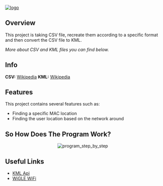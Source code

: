 <a href="https://imgbb.com/"><img src="https://i.ibb.co/pZKyZ8z/logo.png" alt="logo" border="0"></a>

## Overview
This project is taking CSV file, recreate them according to a specific format and then convert the CSV file to KML.
<p><i>More about CSV and KML files you can find below.</i>

## Info
<b>CSV:</b> <a href="https://en.wikipedia.org/wiki/Comma-separated_values">Wikipedia</a> 
<b>KML:</b> <a href="https://en.wikipedia.org/wiki/Keyhole_Markup_Language">Wikipedia</a>

## Features
This project contains several features such as:
<ul>
 <li>Finding a specific MAC location</li>
 <li>Finding the user location based on the network around</li>
</ul>

## So How Does The Program Work?
<p align="center"><img src="https://preview.ibb.co/g4DVv6/program_step_by_step.png" alt="program_step_by_step" border="0"></p>

## Useful Links
<ul>
 <a href="https://labs.micromata.de/projects/jak/kml-in-the-java-world.html"><li>KML Api</li></a>
 <a href="https://wigle.net"><li>WiGLE WiFi</li></a>

</ul>
